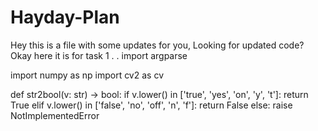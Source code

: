 # Hayday-Plan

Hey this is a file with some updates for you,
Looking for updated code? 
Okay here it is for task 1
.
.
import argparse

import numpy as np
import cv2 as cv

def str2bool(v: str) -> bool:
    if v.lower() in ['true', 'yes', 'on', 'y', 't']:
        return True
    elif v.lower() in ['false', 'no', 'off', 'n', 'f']:
        return False
    else:
        raise NotImplementedError
